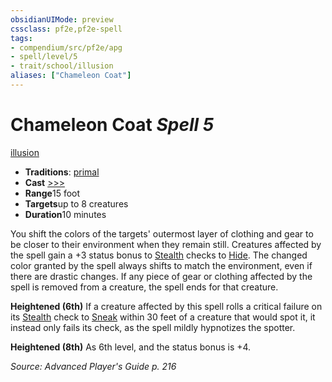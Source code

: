 ```yaml
---
obsidianUIMode: preview
cssclass: pf2e,pf2e-spell
tags:
- compendium/src/pf2e/apg
- spell/level/5
- trait/school/illusion
aliases: ["Chameleon Coat"]
---
```

# Chameleon Coat *Spell 5*   
[illusion](illusion.md)  

- **Traditions**: [primal](primal.md)
- **Cast** [>>>](chapter-9-playing-the-game.md#Actions "Three-Action") 
- **Range**15 foot
- **Targets**up to 8 creatures
- **Duration**10 minutes

You shift the colors of the targets' outermost layer of clothing and gear to be closer to their environment when they remain still. Creatures affected by the spell gain a +3 status bonus to [Stealth](../skills.md#Stealth) checks to [Hide](rules/actions/hide.md). The changed color granted by the spell always shifts to match the environment, even if there are drastic changes. If any piece of gear or clothing affected by the spell is removed from a creature, the spell ends for that creature.

**Heightened (6th)** If a creature affected by this spell rolls a critical failure on its [Stealth](../skills.md#Stealth) check to [Sneak](sneak.md) within 30 feet of a creature that would spot it, it instead only fails its check, as the spell mildly hypnotizes the spotter.

**Heightened (8th)** As 6th level, and the status bonus is +4.

*Source: Advanced Player's Guide p. 216*